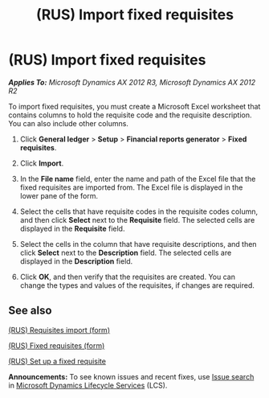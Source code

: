 ﻿---
title: (RUS) Import fixed requisites
TOCTitle: (RUS) Import fixed requisites
ms:assetid: d2904d81-c789-4271-869b-9f25511b8a3d
ms:mtpsurl: https://technet.microsoft.com/en-us/library/JJ677810(v=AX.60)
ms:contentKeyID: 49385010
ms.date: 04/18/2014
mtps_version: v=AX.60
f1_keywords:
- import
- requisites
- fixed requisites
---

# (RUS) Import fixed requisites 


_**Applies To:** Microsoft Dynamics AX 2012 R3, Microsoft Dynamics AX 2012 R2_

To import fixed requisites, you must create a Microsoft Excel worksheet that contains columns to hold the requisite code and the requisite description. You can also include other columns.

1.  Click **General ledger** \> **Setup** \> **Financial reports generator** \> **Fixed requisites**.

2.  Click **Import**.

3.  In the **File name** field, enter the name and path of the Excel file that the fixed requisites are imported from. The Excel file is displayed in the lower pane of the form.

4.  Select the cells that have requisite codes in the requisite codes column, and then click **Select** next to the **Requisite** field. The selected cells are displayed in the **Requisite** field.

5.  Select the cells in the column that have requisite descriptions, and then click **Select** next to the **Description** field. The selected cells are displayed in the **Description** field.

6.  Click **OK**, and then verify that the requisites are created. You can change the types and values of the requisites, if changes are required.

## See also

[(RUS) Requisites import (form)](https://technet.microsoft.com/en-us/library/jj710744\(v=ax.60\))

[(RUS) Fixed requisites (form)](https://technet.microsoft.com/en-us/library/jj710680\(v=ax.60\))

[(RUS) Set up a fixed requisite](rus-set-up-a-fixed-requisite.md)

  
**Announcements:** To see known issues and recent fixes, use [Issue search](http://go.microsoft.com/fwlink/?linkid=389258) in [Microsoft Dynamics Lifecycle Services](http://go.microsoft.com/fwlink/?linkid=306505) (LCS).

